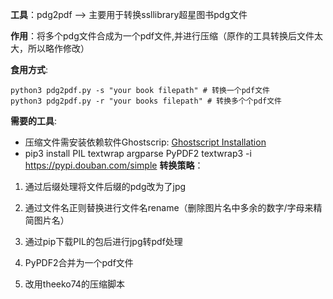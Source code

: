 **工具**：pdg2pdf --> 主要用于转换ssllibrary超星图书pdg文件

**作用**：将多个pdg文件合成为一个pdf文件,并进行压缩（原作的工具转换后文件太大，所以略作修改）

**食用方式**:

```shell
python3 pdg2pdf.py -s "your book filepath" # 转换一个pdf文件
python3 pdg2pdf.py -r "your books filepath" # 转换多个个pdf文件
```

**需要的工具**:

- 压缩文件需安装依赖软件Ghostscrip:
[Ghostscript Installation](https://raw.githubusercontent.com/theeko74/pdfc/master/README.md)
- pip3 install PIL textwrap argparse PyPDF2 textwrap3 -i https://pypi.douban.com/simple
**转换策略**：

1. 通过后缀处理将文件后缀的pdg改为了jpg

2. 通过文件名正则替换进行文件名rename（删除图片名中多余的数字/字母来精简图片名）

3. 通过pip下载PIL的包后进行jpg转pdf处理

4. PyPDF2合并为一个pdf文件

5. 改用theeko74的压缩脚本
